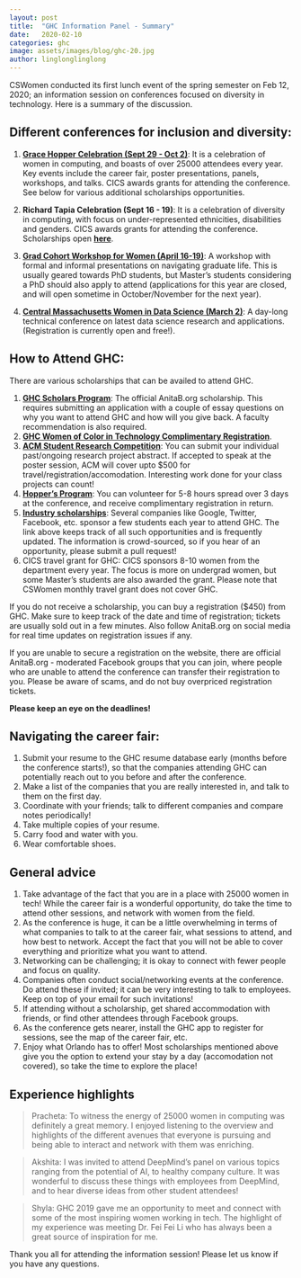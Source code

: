 ```yaml
---
layout: post
title:  "GHC Information Panel - Summary"
date:   2020-02-10
categories: ghc
image: assets/images/blog/ghc-20.jpg
author: linglonglinglong
---
```


CSWomen conducted its first lunch event of the spring semester on Feb 12, 2020; an information session on conferences focused on diversity in technology. Here is a summary of the discussion.

## Different conferences for inclusion and diversity:

1. **[Grace Hopper Celebration (Sept 29 - Oct 2)](https://ghc.anitab.org/2020-attend/)**: It is a celebration of women in computing, and boasts of over 25000 attendees every year. Key events include the career fair, poster presentations, panels, workshops, and talks. CICS awards grants for attending the conference. See below for various additional scholarships opportunities.

2. **Richard Tapia Celebration (Sept 16 - 19)**: It is a celebration of diversity in computing, with focus on under-represented ethnicities, disabilities and genders. CICS awards grants for attending the conference. Scholarships open **[here](http://tapiaconference.org/participate/scholarships)**.

3. **[Grad Cohort Workshop for Women (April 16-19)](https://cra.org/cra-wp/grad-cohort-for-women/)**: A workshop with formal and informal presentations on navigating graduate life. This is usually geared towards PhD students, but Master’s students considering a PhD should also apply to attend (applications for this year are closed, and will open sometime in October/November for the next year).

4. **[Central Massachusetts Women in Data Science (March 2)](https://www.widscentralmass.org/)**: A day-long technical conference on latest data science research and applications. (Registration is currently open and free!).

## How to Attend GHC:

There are various scholarships that can be availed to attend GHC.

1. **[GHC Scholars Program](https://ghc.anitab.org/2020-student-academic/scholarships/)**: The official AnitaB.org scholarship. This requires submitting an application with a couple of essay questions on why you want to attend GHC and how will you give back. A faculty recommendation is also required. 
2. **[GHC Women of Color in Technology Complimentary Registration](https://ghc.anitab.org/2020-attend/woc-registration/)**. 
3. **[ACM Student Research Competition](https://ghc.anitab.org/2020-speakers/session-formats-requirements)**: You can submit your individual past/ongoing research project abstract. If accepted to speak at the poster session, ACM will cover upto $500 for travel/registration/accomodation. Interesting work done for your class projects can count!
4. **[Hopper’s Program](https://ghc.anitab.org/hoppers/)**: You can volunteer for 5-8 hours spread over 3 days at the conference, and receive complimentary registration in return.
5. **[Industry scholarships](https://github.com/Ladies-Storm-Hackathons/GHC-Scholarships)**: Several companies like Google, Twitter, Facebook, etc. sponsor a few students each year to attend GHC. The link above keeps track of all such opportunities and is frequently updated. The information is crowd-sourced, so if you hear of an opportunity, please submit a pull request!
6. CICS travel grant for GHC: CICS sponsors 8-10 women from the department every year. The focus is more on undergrad women, but some Master’s students are also awarded the grant. Please note that CSWomen monthly travel grant does not cover GHC.

If you do not receive a scholarship, you can buy a registration ($450) from GHC. Make sure to keep track of the date and time of registration; tickets are usually sold out in a few minutes. Also follow AnitaB.org on social media for real time updates on registration issues if any. 

If you are unable to secure a registration on the website, there are official AnitaB.org - moderated Facebook groups that you can join, where people who are unable to attend the conference can transfer their registration to you. Please be aware of scams, and do not buy overpriced registration tickets.

**Please keep an eye on the deadlines!**

## Navigating the career fair:

1. Submit your resume to the GHC resume database early (months before the conference starts!), so that the companies attending GHC can potentially reach out to you before and after the conference.
2. Make a list of the companies that you are really interested in, and talk to them on the first day.
3. Coordinate with your friends; talk to different companies and compare notes periodically!
4. Take multiple copies of your resume.
5. Carry food and water with you.
6. Wear comfortable shoes.

## General advice

1. Take advantage of the fact that you are in a place with 25000 women in tech! While the career fair is a wonderful opportunity, do take the time to attend other sessions, and network with women from the field.
2. As the conference is huge, it can be a little overwhelming in terms of what companies to talk to at the career fair, what sessions to attend, and how best to network. Accept the fact that you will not be able to cover everything and prioritize what you want to attend.
3. Networking can be challenging; it is okay to connect with fewer people and focus on quality. 
4. Companies often conduct social/networking events at the conference. Do attend these if invited; it can be very interesting to talk to employees. Keep on top of your email for such invitations!
5. If attending without a scholarship, get shared accommodation with friends, or find other attendees through Facebook groups.
6. As the conference gets nearer, install the GHC app to register for sessions, see the map of the career fair, etc.
7. Enjoy what Orlando has to offer! Most scholarships mentioned above give you the option to extend your stay by a day (accomodation not covered), so take the time to explore the place!

## Experience highlights

> Pracheta: To witness the energy of 25000 women in computing was definitely a great memory. I enjoyed listening to the overview and highlights of the different avenues that everyone is pursuing and being able to interact and network with them was enriching. 

> Akshita: I was invited to attend DeepMind’s panel on various topics ranging from the potential of AI, to healthy company culture. It was wonderful to discuss these things with employees from DeepMind, and to hear diverse ideas from other student attendees!

> Shyla: GHC 2019 gave me an opportunity to meet and connect with some of the most inspiring women working in tech. The highlight of my experience was meeting Dr. Fei Fei Li who has always been a great source of inspiration for me.


Thank you all for attending the information session! Please let us know if you have any questions.
